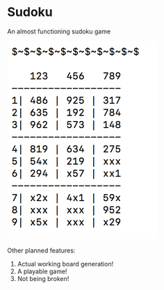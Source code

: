 # Sudoku
An almost functioning sudoku game

![image](https://github.com/Rheemster/Sudoku/blob/master/Screen%20Shot%202018-05-23%20at%201.51.51%20PM.png)

Other planned features:
1. Actual working board generation!
2. A playable game!
3. Not being broken!
